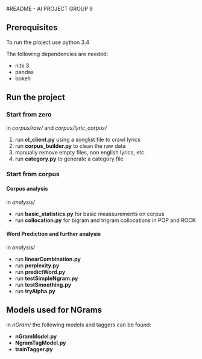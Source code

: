 #README - AI PROJECT GROUP 9

## Prerequisites
To run the project use python 3.4

The following dependencies are needed:

- nltk 3
- pandas
- bokeh

## Run the project

### Start from zero

in *corpus/raw/* and *corpus/lyric_corpus/*

1. run **cl_client.py** using a songlist file to crawl lyrics
2. run **corpus_builder.py** to clean the raw data
3. manually remove empty files, non english lyrics, etc.
4. run **category.py** to generate a category file

### Start from corpus

#### Corpus analysis

in *analysis/*

- run **basic_statistics.py** for basic meassurements on corpus
- run **collocation.py** for bigram and trigram collocations in POP and ROCK

#### Word Prediction and further analysis

in *analysis/*

- run **linearCombination.py**
- run **perplexity.py**
- run **predictWord.py**
- run **testSimpleNgram.py**
- run **testSmoothing.py**
- run **tryAlpha.py**

## Models used for NGrams

in *nGram/* the following models and taggers can be found:

- **nGramModel.py**
- **NgramTagModel.py**
- **trainTagger.py**
